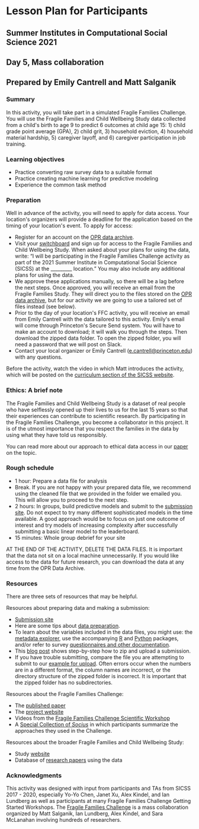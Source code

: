 # Lesson Plan for Participants
## Summer Institutes in Computational Social Science 2021
## Day 5, Mass collaboration
## Prepared by Emily Cantrell and Matt Salganik

### Summary

In this activity, you will take part in a simulated Fragile Families Challenge. You will use the Fragile Families and Child Wellbeing Study data collected from a child's birth to age 9 to predict 6 outcomes at child age 15: 1) child grade point average (GPA), 2) child grit, 3) household eviction, 4) household material hardship, 5) caregiver layoff, and 6) caregiver participation in job training.

### Learning objectives

- Practice converting raw survey data to a suitable format
- Practice creating machine learning for predictive modeling
- Experience the common task method

### Preparation

Well in advance of the activity, you will need to apply for data access. Your location's organizers will provide a deadline for the application based on the timing of your location's event. To apply for access:

- Register for an account on the [OPR data archive](https://opr.princeton.edu/archive/restricted/Default.aspx).
- Visit your [switchboard](https://opr.princeton.edu/archive/restricted/Switchboard.aspx) and sign up for access to the Fragile Families and Child Wellbeing Study. When asked about your plans for using the data, write: “I will be participating in the Fragile Families Challenge activity as part of the 2021 Summer Institute in Computational Social Science (SICSS) at the _________ location.” You may also include any additional plans for using the data.
- We approve these applications manually, so there will be a lag before the next steps. Once approved, you will receive an email from the Fragile Families Study. They will direct you to the files stored on the [OPR data archive](https://opr.princeton.edu/archive/restricted/Default.aspx), but for our activity we are going to use a tailored set of files instead (see below).
- Prior to the day of your location's FFC activity, you will receive an email from Emily Cantrell with the data tailored to this activity. Emily's email will come through Princeton's Secure Send system. You will have to make an account to download; it will walk you through the steps. Then download the zipped data folder. To open the zipped folder, you will need a password that we will post on Slack. 
- Contact your local organizer or Emily Cantrell (e.cantrell@princeton.edu) with any questions.

Before the activity, watch the video in which Matt introduces the activity, which will be posted on the [curriculum section of the SICSS website](https://compsocialscience.github.io/summer-institute/curriculum).

### Ethics: A brief note

The Fragile Families and Child Wellbeing Study is a dataset of real people who have selflessly opened up their lives to us for the last 15 years so that their experiences can contribute to scientific research. By participating in the Fragile Families Challenge, you become a collaborator in this project. It is of the utmost importance that you respect the families in the data by using what they have told us responsibly.

You can read more about our approach to ethical data access in our [paper](https://doi.org/10.1177%2F2378023118813023) on the topic.

### Rough schedule

- 1 hour: Prepare a data file for analysis
- Break. If you are not happy with your prepared data file, we recommend using the cleaned file that we provided in the folder we emailed you. This will allow you to proceed to the next step.
- 2 hours: In groups, build predictive models and submit to the [submission site](https://codalab.fragilefamilieschallenge.org/competitions/28). Do not expect to try many different sophisticated models in the time available. A good approach would be to focus on just one outcome of interest and try models of increasing complexity after successfully submitting a basic linear model to the leaderboard.
- 15 minutes: Whole group debrief for your site

AT THE END OF THE ACTIVITY, DELETE THE DATA FILES. It is important that the data not sit on a local machine unnecessarily. If you would like access to the data for future research, you can download the data at any time from the OPR Data Archive.

### Resources

There are three sets of resources that may be helpful.

Resources about preparing data and making a submission:
- [Submission site](https://codalab.fragilefamilieschallenge.org/competitions/28)
- Here are some tips about [data preparation](https://github.com/compsocialscience/summer-institute/blob/master/2021/materials/day5-mass-collaboration/activity/SICSS_FFC_datacleaning_tips.pdf).
- To learn about the variables included in the data files, you might use: the [metadata explorer](http://metadata.fragilefamilies.princeton.edu/), use the accompanying [R](https://cran.r-project.org/web/packages/ffmetadata/index.html) and [Python](https://github.com/fragilefamilieschallenge/ffmetadata-py) packages, and/or refer to survey [questionnaires and other documentation](https://fragilefamilies.princeton.edu/data-and-documentation/public-data-documentation).
- This [blog post](https://www.fragilefamilieschallenge.org/upload-your-contribution/) shows step-by-step how to zip and upload a submission.
- If you have trouble submitting, compare the file you are attempting to submit to our [example for upload](https://github.com/compsocialscience/summer-institute/blob/master/2020/materials/day5-mass-collaboration/activity/example_for_upload.zip). Often errors occur when the numbers are in a different format, the column names are incorrect, or the directory structure of the zipped folder is incorrect. It is important that the zipped folder has no subdirectories.

Resources about the Fragile Families Challenge:
- The [published paper](https://doi.org/10.1073/pnas.1915006117)
- The [project website](http://www.fragilefamilieschallenge.org/)
- Videos from the [Fragile Families Challenge Scientific Workshop](https://www.youtube.com/channel/UCjluzrRT8fqXCx3qHjQAb5A)
- A [Special Collection of _Socius_](https://journals.sagepub.com/topic/collections-srd/srd-1-fragile_families/srd) in which participants summarize the approaches they used in the Challenge.

Resources about the broader Fragile Families and Child Wellbeing Study:
- Study [website](https://fragilefamilies.princeton.edu/)
- Database of [research papers](https://ffpubs.princeton.edu/) using the data

### Acknowledgments

This activity was designed with input from participants and TAs from SICSS 2017 - 2020, especially Yo-Yo Chen, Janet Xu, Alex Kindel, and Ian Lundberg as well as participants at many Fragile Families Challenge Getting Started Workshops. The [Fragile Families Challenge](https://doi.org/10.1073/pnas.1915006117) is a mass collaboration organized by Matt Salganik, Ian Lundberg, Alex Kindel, and Sara McLanahan involving hundreds of researchers.
